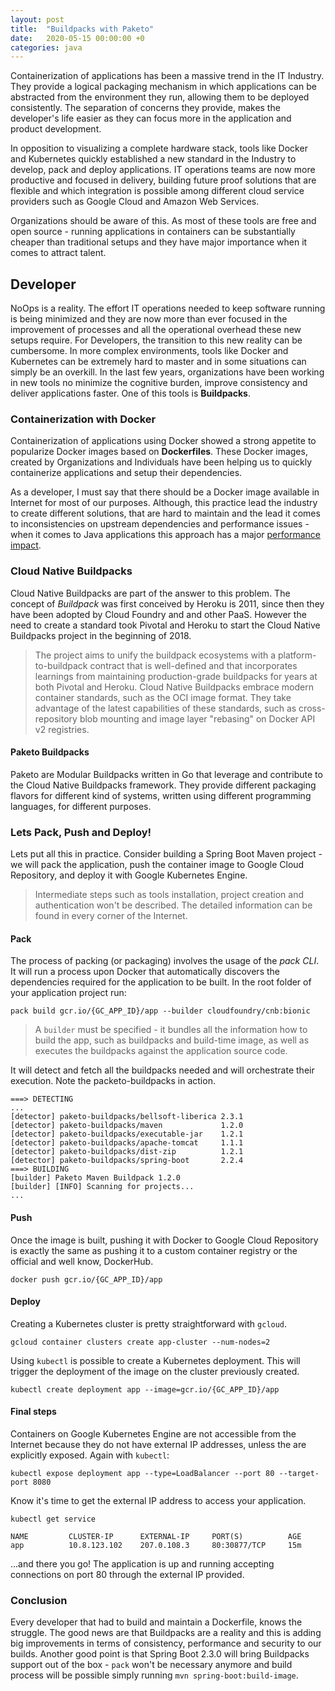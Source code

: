 ```yaml
---
layout: post
title:  "Buildpacks with Paketo"
date:   2020-05-15 00:00:00 +0
categories: java
---
```


Containerization of applications has been a massive trend in the IT Industry. They provide a logical packaging mechanism in which applications can be abstracted from the environment they run, allowing them to be deployed consistently. The separation of concerns they provide, makes the developer's life easier as they can focus more in the application and product development.

In opposition to visualizing a complete hardware stack, tools like Docker and Kubernetes quickly established a new standard in the Industry to develop, pack and deploy applications. IT operations teams are now more productive and focused in delivery, building future proof solutions that are flexible and which integration is possible among different cloud service providers such as Google Cloud and Amazon Web Services.

Organizations should be aware of this. As most of these tools are free and open source - running applications in containers can be substantially cheaper than traditional setups and they have major importance when it comes to attract talent.

## Developer

NoOps is a reality. The effort IT operations needed to keep software running is being minimized and they are now more than ever focused in the improvement of processes and all the operational overhead these new setups require. For Developers, the transition to this new reality can be cumbersome. In more complex environments, tools like Docker and Kubernetes can be extremely hard to master and in some situations can simply be an overkill. In the last few years, organizations have been working in new tools no minimize the cognitive burden, improve consistency and deliver applications faster. One of this tools is **Buildpacks**.

### Containerization with Docker

Containerization of applications using Docker showed a strong appetite to popularize Docker images based on **Dockerfiles**. These Docker images, created by Organizations and Individuals have been helping us to quickly containerize applications and setup their dependencies.

As a developer, I must say that there should be a Docker image available in Internet for most of our purposes. Although, this practice lead the industry to create different solutions, that are hard to maintain and the lead it comes to inconsistencies on upstream dependencies and performance issues - when it comes to Java applications this approach has a major [performance impact](https://spring.io/blog/2020/01/27/creating-docker-images-with-spring-boot-2-3-0-m1).

### Cloud Native Buildpacks

Cloud Native Buildpacks are part of the answer to this problem. The concept of _Buildpack_ was first conceived by Heroku is 2011, since then they have been adopted by Cloud Foundry and and other PaaS. However the need to create a standard took Pivotal and Heroku to start the Cloud Native Buildpacks project in the beginning of 2018.

> The project aims to unify the buildpack ecosystems with a platform-to-buildpack contract that is well-defined and that incorporates learnings from maintaining production-grade buildpacks for years at both Pivotal and Heroku. Cloud Native Buildpacks embrace modern container standards, such as the OCI image format. They take advantage of the latest capabilities of these standards, such as cross-repository blob mounting and image layer "rebasing" on Docker API v2 registries.

#### Paketo Buildpacks

Paketo are Modular Buildpacks written in Go that leverage and contribute to the Cloud Native Buildpacks framework. They provide different packaging flavors for different kind of systems, written using different programming languages, for different purposes.

### Lets Pack, Push and Deploy!

Lets put all this in practice. Consider building a Spring Boot Maven project - we will pack the application, push the container image to Google Cloud Repository, and deploy it with Google Kubernetes Engine.

> Intermediate steps such as tools installation, project creation and authentication won't be described. The detailed information can be found in every corner of the Internet.

#### Pack

The process of packing \(or packaging\) involves the usage of the _pack CLI_. It will run a process upon Docker that automatically discovers the dependencies required for the application to be built. In the root folder of your application project run:

`pack build gcr.io/{GC_APP_ID}/app --builder cloudfoundry/cnb:bionic`

> A `builder` must be specified - it bundles all the information how to build the app, such as buildpacks and build-time image, as well as executes the buildpacks against the application source code.

It will detect and fetch all the buildpacks needed and will orchestrate their execution. Note the packeto-buildpacks in action.

```text
===> DETECTING
...
[detector] paketo-buildpacks/bellsoft-liberica 2.3.1
[detector] paketo-buildpacks/maven             1.2.0
[detector] paketo-buildpacks/executable-jar    1.2.1
[detector] paketo-buildpacks/apache-tomcat     1.1.1
[detector] paketo-buildpacks/dist-zip          1.2.1
[detector] paketo-buildpacks/spring-boot       2.2.4
===> BUILDING
[builder] Paketo Maven Buildpack 1.2.0
[builder] [INFO] Scanning for projects...
...
```

#### Push

Once the image is built, pushing it with Docker to Google Cloud Repository is exactly the same as pushing it to a custom container registry or the official and well know, DockerHub.

`docker push gcr.io/{GC_APP_ID}/app`

#### Deploy

Creating a Kubernetes cluster is pretty straightforward with `gcloud`.

`gcloud container clusters create app-cluster --num-nodes=2`

Using `kubectl` is possible to create a Kubernetes deployment. This will trigger the deployment of the image on the cluster previously created.

`kubectl create deployment app --image=gcr.io/{GC_APP_ID}/app`

#### Final steps

Containers on Google Kubernetes Engine are not accessible from the Internet because they do not have external IP addresses, unless the are explicitly exposed. Again with `kubectl`:

`kubectl expose deployment app --type=LoadBalancer --port 80 --target-port 8080`

Know it's time to get the external IP address to access your application.

`kubectl get service`

```text
NAME         CLUSTER-IP      EXTERNAL-IP     PORT(S)          AGE
app          10.8.123.102    207.0.108.3     80:30877/TCP     15m
```

...and there you go! The application is up and running accepting connections on port 80 through the external IP provided.

### Conclusion

Every developer that had to build and maintain a Dockerfile, knows the struggle. The good news are that Buildpacks are a reality and this is adding big improvements in terms of consistency, performance and security to our builds. Another good point is that Spring Boot 2.3.0 will bring Buildpacks support out of the box - `pack` won't be necessary anymore and build process will be possible simply running `mvn spring-boot:build-image`.